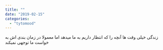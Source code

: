 ```yaml
---
title: ""
date: "2019-02-15"
categories: 
  - "tytomood"
---
```


زندگی خیلی وقت ها آنچه را که انتظار داریم به ما میدهد اما معمولا در زمان بندی اش به خواست ما توجهی نمیکند
